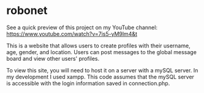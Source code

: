 # robonet

See a quick preview of this project on my YouTube channel: https://www.youtube.com/watch?v=7is5-yM9lm4&t

This is a website that allows users to create profiles with their username, age, gender, and location. Users can post messages to the global message board and view other users' profiles.

To view this site, you will need to host it on a server with a mySQL server. In my development I used xampp.
This code assumes that the mySQL server is accessible with the login information saved in connection.php.